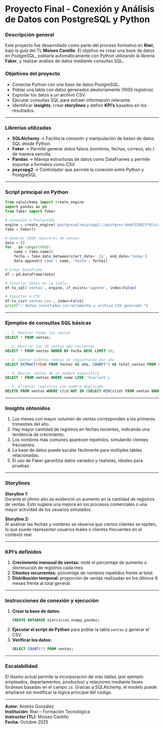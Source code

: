 # Proyecto Final - Conexión y Análisis de Datos con PostgreSQL y Python

### Descripción general
Este proyecto fue desarrollado como parte del proceso formativo en **Riwi**, bajo la guía del TL **Moises Cantillo**. El objetivo es crear una base de datos en PostgreSQL, poblarla automáticamente con Python utilizando la librería **Faker**, y realizar análisis de datos mediante consultas SQL.

### Objetivos del proyecto
- Conectar Python con una base de datos PostgreSQL.
- Poblar una tabla con datos generados aleatoriamente (1000 registros).
- Exportar los datos a un archivo CSV.
- Ejecutar consultas SQL para extraer información relevante.
- Identificar **insights**, crear **storylines** y definir **KPI’s** basados en los resultados.

---

### Librerías utilizadas

- **SQLAlchemy** → Facilita la conexión y manipulación de bases de datos SQL desde Python.
- **Faker** → Permite generar datos falsos (nombres, fechas, correos, etc.) de manera sencilla.
- **Pandas** → Maneja estructuras de datos como DataFrames y permite exportar a formatos como CSV.
- **psycopg2** → Controlador que permite la conexión entre Python y PostgreSQL.

---

### Script principal en Python

```python
from sqlalchemy import create_engine
import pandas as pd
from faker import Faker

# Conexión a PostgreSQL
engine = create_engine('postgresql+psycopg2://postgres:Andt310823*@localhost:5432/ejercicios_numpy_pandas')
fake = Faker()

# Generar 1000 registros de ventas
data = []
for _ in range(1000):
    name = fake.name()
    fecha = fake.date_between(start_date='-2y', end_date='today')
    data.append({'name': name, 'fecha': fecha})

# Crear DataFrame
df = pd.DataFrame(data)

# Insertar datos en la tabla
df.to_sql('ventas', engine, if_exists='append', index=False)

# Exportar a CSV
df.to_csv('ventas.csv', index=False)
print("✅ Datos insertados correctamente y archivo CSV generado.")
```

---

### Ejemplos de consultas SQL básicas

```sql
-- 1. Mostrar todas las ventas
SELECT * FROM ventas;

-- 2. Mostrar las 10 ventas más recientes
SELECT * FROM ventas ORDER BY fecha DESC LIMIT 10;

-- 3. Contar cuántas ventas se registraron por año
SELECT EXTRACT(YEAR FROM fecha) AS año, COUNT(*) AS total_ventas FROM ventas GROUP BY año;

-- 4. Buscar ventas de un nombre específico
SELECT * FROM ventas WHERE name LIKE '%Carlos%';

-- 5. Eliminar registros con nombre duplicado
DELETE FROM ventas WHERE ctid NOT IN (SELECT MIN(ctid) FROM ventas GROUP BY name, fecha);
```

---

### Insights obtenidos
1. Los meses con mayor volumen de ventas corresponden a los primeros trimestres del año.
2. Hay mayor cantidad de registros en fechas recientes, indicando una tendencia de crecimiento.
3. Los nombres más comunes aparecen repetidos, simulando clientes frecuentes.
4. La base de datos puede escalar fácilmente para múltiples tablas relacionadas.
5. El uso de Faker garantiza datos variados y realistas, ideales para pruebas.

---

### Storylines
**Storyline 1:**  
Durante el último año se evidenció un aumento en la cantidad de registros de ventas. Esto sugiere una mejora en los procesos comerciales o una mayor actividad de los usuarios simulados.

**Storyline 2:**  
Al analizar las fechas y nombres se observa que ciertos clientes se repiten, lo que puede representar usuarios leales o clientes frecuentes en el contexto real.

---

### KPI’s definidos
1. **Crecimiento mensual de ventas:** mide el porcentaje de aumento o disminución de registros cada mes.
2. **Clientes recurrentes:** porcentaje de nombres repetidos frente al total.
3. **Distribución temporal:** proporción de ventas realizadas en los últimos 6 meses frente al total general.

---

### Instrucciones de conexión y ejecución

1. **Crear la base de datos:**
   ```sql
   CREATE DATABASE ejercicios_numpy_pandas;
   ```
2. **Ejecutar el script de Python** para poblar la tabla `ventas` y generar el CSV.
3. **Verificar los datos:**
   ```sql
   SELECT COUNT(*) FROM ventas;
   ```

---

### Escalabilidad
El diseño actual permite la incorporación de más tablas (por ejemplo: empleados, departamentos, productos) y relaciones mediante llaves foráneas basadas en el campo `id`. Gracias a SQLAlchemy, el modelo puede ampliarse sin modificar la lógica principal del código.

---

**Autor:** Andrés González  
**Institución:** Riwi – Formación Tecnológica  
**Instructor (TL):** Moises Cantillo  
**Fecha:** Octubre 2025
